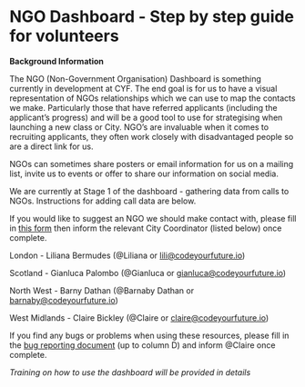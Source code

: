 # NGO Dashboard - Step by step guide for volunteers

**Background Information**

The NGO \(Non-Government Organisation\) Dashboard is something currently in development at CYF. The end goal is for us to have a visual representation of NGOs relationships which we can use to map the contacts we make. Particularly those that have referred applicants \(including the applicant’s progress\) and will be a good tool to use for strategising when launching a new class or City. NGO’s are invaluable when it comes to recruiting applicants, they often work closely with disadvantaged people so are a direct link for us.

NGOs can sometimes share posters or email information for us on a mailing list, invite us to events or offer to share our information on social media.

We are currently at Stage 1 of the dashboard - gathering data from calls to NGOs. Instructions for adding call data are below.

If you would like to suggest an NGO we should make contact with, please fill in [this form](https://forms.gle/Ycs2iP9cm1CXQftg7) then inform the relevant City Coordinator \(listed below\) once complete.

London - Liliana Bermudes \(@Liliana or [lili@codeyourfuture.io](mailto:lili@codeyourfuture.io)\)

Scotland - Gianluca Palombo \(@Gianluca or [gianluca@codeyourfuture.io](mailto:gianluca@codeyourfuture.io)\)

North West - Barny Dathan \(@Barnaby Dathan or [barnaby@codeyourfuture.io](mailto:barnaby@codeyourfuture.io)\)

West Midlands - Claire Bickley \(@Claire or [claire@codeyourfuture.io](mailto:claire@codeyourfuture.io)\)  


If you find any bugs or problems when using these resources, please fill in the [bug reporting document](https://docs.google.com/spreadsheets/d/1U-bttrxIFQFNZOreNHgkoJm8UOox7VJ1pQ-uHSfHEDU/edit#gid=0) \(up to column D\) and inform @Claire once complete.  


_Training on how to use the dashboard will be provided in details_


